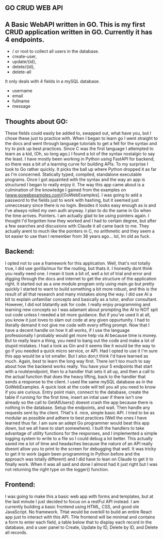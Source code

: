 ## GO CRUD WEB API

A Basic WebAPI written in GO. This is my first CRUD application written in GO. Currently it has 4 endpoints. 
---
- / or root to collect all users in the database.
- create-user, 
- update/{id}, 
- delete/{id}, 
- delete-all

It only deals with 4 fields in a mySQL database.

- username
- email
- fullname
- message

## Thoughts about GO:
These fields could easily be added to, swapped out, what have you, but I chose these just to practice with. When I began to learn go I went straight to the docs and went through language tutorials to get a fell for the syntax and try to pick up best practices. Since C was the first language I attempted to learn as a kid, (Oh, so long ago.) I found a lot of the syntax nostalgic to say the least. I have mostly been working in Python using FastAPI for backend, so there was a bit of a learning curve for building APIs. To my surprise I took to Go rather quickly. It picks the ball up where Python dropped it as far as I'm concerned. Statically typed, compiled, standalone executable programs. Once I got aquainted with the syntax and the way an app is structured I began to really enjoy it. The way this app came about is a culmination of the knowledge I gained from the examples on (www.gowebexamples.com)[GoWebExamples]. I was going to add a password to the fields just to work with hashing, but it seemed just unneccesary since there is no login. Besides it looks easy enough as is and I've always rolled my own auth anyway. I plan to do the same in Go when the time arrives. Pointers. I am actually glad to be using pointers again. I thought I'd forgotten how they worked and I had to certain degree, but after a few searches and discusions with Claude it all came back to me. They actually arent to much like the pointers in C, no arithmetic and they seem a lot easier to use than I remember from 36 years ago... lol, Im old as fuck. 

## Backend:
I opted not to use a framework for this application. Well, that's not totally true, I did use gorilla/mux for the routing, but thats it. I honestly dont think you really need one. I mean it took a bit of, well a lot of trial and error and digging through the docs and internet to get the structure of the application right. It started out as a one module program only using main.go but pretty quickly I started to want to build something a bit more robust, and this is the result of all that research and many mistakes along the way. I did use AI a bit to explain unfamiliar concepts and basically as a tutor, and\or consultant. However, I did not blatantly ask for code. I really enjoy programming and learning new concepts so I was adamant about prompting the AI to NOT spit out code unless I needed a bit more guidance. But if you've used it at all, you know it just loves to slam out code at any given oppurtunity. I had to literally demand it not give me code with every effing prompt. Now that I have a decent handle on how it all works, if I use the language professionally I probably would get more help via AI because time is money. But to really learn a thing, you need to bang out the code and make a lot of stupid mistakes. I had a look as Gin and it seems like it would be the way to go if you needed a quick micro service, or API. Had I opted to use it I'm sure this app would be a lot smaller. But I also don;t think I'd have learned as much. Again, best to learn the long way first.  There isn't too much to say about how the backend works really. You have your 5 endpoints that start with a route\endpoint, then to a handler that sets it all up, and then a call to the actual function that does the heavy lifting, back to the handler that sends a response to the client. I used the same mySQL database as in the GoWebExamples. A quick look at the code will tell you all you need to know if you are curious. Entry point main, connect to the database, create the table if running for the first time, insert an intial user if there isn't one already so the call to GetAllUsers() doesnt crash the app because there is nothing in the database. Setup the endpoints, and wait. Then handle any requests sent by the client. THat's it. nice, simple basic API. I tried to be as modular as possible and adhere to best practices (Well the ones I have learned thus far. I am sure an adept Go programmer would beat this app down, but we all have to start somewhere). I built the handlers to take advantage of utility functions for the responses, and I implemented a simple logging system to write to a file so I could debug a lot better. This actually saved me a lot of time and headaches because the nature of an API really doesnt allow you to print to the screen for debugging that well. It was tricky to get it to work (again been programming in Python before and the approach was totally different) and I did have to lean on Claude to get it to finally work. When it was all said and done I almost had it just right but I was not returning the right type on the logger() function. 

## Frontend:
I was going to make this a basic web app with forms and templates, but at the last minute I just decided to focus on a restFul API instead. I am currently building a basic frontend using HTML, CSS, and good ole JavaScript. No framework. THat would be overkill to build an entire React app just to interact with this API. THe frontend will be minimal and contains a form to enter each field, a table below that to display each record in the database, and a user panel to Create, Update by ID, Delete by ID, and Delete all records.

